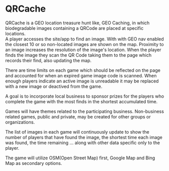 # QRCache
QRCache is a GEO location treasure hunt like, GEO Caching, in which biodegradable images containing a QRCode are placed at specific locations.  
A player accesses the site/app to find an image.
With with GEO nav enabled the closest 10 or so non-located images are shown on the map.
Proximity to an image increases the resolution of the image's location.
When the player finds the image they scan the QR Code taking them to the page which records their find, also updating the map.

There are time limits on each game which should be reflected on the page 
and accounted for when an expired game image code is scanned. When enough players indicate an active image is unreadable 
it may be replaced with a new image or deactived from the game. 

A goal is to incorporate local business to sponsor prizes for the players who complete the game with the most finds 
in the shortest accumulated time.

Games will have themes related to the participating business.
Non-business related games, public and private, may be created for other groups or organizations.

The list of images in each game will continuously update to show the number of players that have found the image,
the shortest time each image was found, the time remaining ... along with other data specific only to the player.

The game will utilize OSM(Open Street Map) first, Google Map and Bing Map as secondary options.

